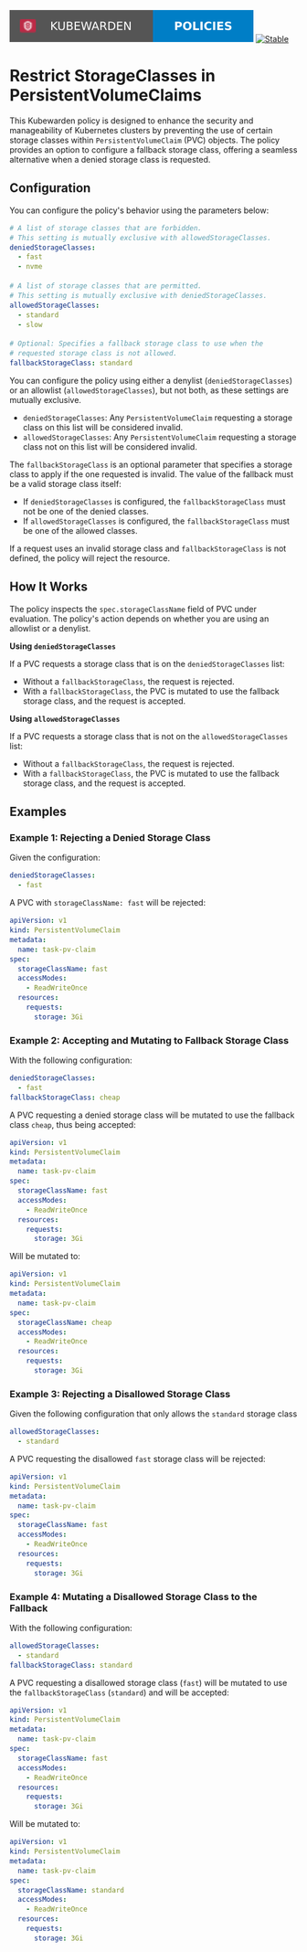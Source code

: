 [![Kubewarden Policy Repository](https://github.com/kubewarden/community/blob/main/badges/kubewarden-policies.svg)](https://github.com/kubewarden/community/blob/main/REPOSITORIES.md#policy-scope)
[![Stable](https://img.shields.io/badge/status-stable-brightgreen?style=for-the-badge)](https://github.com/kubewarden/community/blob/main/REPOSITORIES.md#stable)

# Restrict StorageClasses in PersistentVolumeClaims

This Kubewarden policy is designed to enhance the security and manageability of
Kubernetes clusters by preventing the use of certain storage classes within
`PersistentVolumeClaim` (PVC) objects. The policy provides an option to
configure a fallback storage class, offering a seamless alternative when a
denied storage class is requested.

## Configuration

You can configure the policy's behavior using the parameters below:

```yaml
# A list of storage classes that are forbidden.
# This setting is mutually exclusive with allowedStorageClasses.
deniedStorageClasses:
  - fast
  - nvme

# A list of storage classes that are permitted.
# This setting is mutually exclusive with deniedStorageClasses.
allowedStorageClasses:
  - standard
  - slow

# Optional: Specifies a fallback storage class to use when the
# requested storage class is not allowed.
fallbackStorageClass: standard
```

You can configure the policy using either a denylist (`deniedStorageClasses`)
or an allowlist (`allowedStorageClasses`), but not both, as these settings are
mutually exclusive.

- `deniedStorageClasses`: Any `PersistentVolumeClaim` requesting a storage
  class on this list will be considered invalid.
- `allowedStorageClasses`: Any `PersistentVolumeClaim` requesting a storage
  class not on this list will be considered invalid.

The `fallbackStorageClass` is an optional parameter that specifies a storage
class to apply if the one requested is invalid. The value of the fallback must
be a valid storage class itself:

- If `deniedStorageClasses` is configured, the `fallbackStorageClass` must not be
  one of the denied classes.
- If `allowedStorageClasses` is configured, the `fallbackStorageClass` must be one
  of the allowed classes.

If a request uses an invalid storage class and `fallbackStorageClass` is not
defined, the policy will reject the resource.

## How It Works

The policy inspects the `spec.storageClassName` field of PVC under evaluation.
The policy's action depends on whether you are using an allowlist or a
denylist.

**Using `deniedStorageClasses`**

If a PVC requests a storage class that is on the `deniedStorageClasses` list:

- Without a `fallbackStorageClass`, the request is rejected.
- With a `fallbackStorageClass`, the PVC is mutated to use the fallback storage
  class, and the request is accepted.

**Using `allowedStorageClasses`**

If a PVC requests a storage class that is not on the `allowedStorageClasses`
list:

- Without a `fallbackStorageClass`, the request is rejected.
- With a `fallbackStorageClass`, the PVC is mutated to use the fallback storage
  class, and the request is accepted.

## Examples

### Example 1: Rejecting a Denied Storage Class

Given the configuration:

```yaml
deniedStorageClasses:
  - fast
```

A PVC with `storageClassName: fast` will be rejected:

```yaml
apiVersion: v1
kind: PersistentVolumeClaim
metadata:
  name: task-pv-claim
spec:
  storageClassName: fast
  accessModes:
    - ReadWriteOnce
  resources:
    requests:
      storage: 3Gi
```

### Example 2: Accepting and Mutating to Fallback Storage Class

With the following configuration:

```yaml
deniedStorageClasses:
  - fast
fallbackStorageClass: cheap
```

A PVC requesting a denied storage class will be mutated to use the fallback class `cheap`, thus being accepted:

```yaml
apiVersion: v1
kind: PersistentVolumeClaim
metadata:
  name: task-pv-claim
spec:
  storageClassName: fast
  accessModes:
    - ReadWriteOnce
  resources:
    requests:
      storage: 3Gi
```

Will be mutated to:

```yaml
apiVersion: v1
kind: PersistentVolumeClaim
metadata:
  name: task-pv-claim
spec:
  storageClassName: cheap
  accessModes:
    - ReadWriteOnce
  resources:
    requests:
      storage: 3Gi
```

### Example 3: Rejecting a Disallowed Storage Class

Given the following configuration that only allows the `standard` storage class

```yaml
allowedStorageClasses:
  - standard
```

A PVC requesting the disallowed `fast` storage class will be rejected:

```yaml
apiVersion: v1
kind: PersistentVolumeClaim
metadata:
  name: task-pv-claim
spec:
  storageClassName: fast
  accessModes:
    - ReadWriteOnce
  resources:
    requests:
      storage: 3Gi
```

### Example 4: Mutating a Disallowed Storage Class to the Fallback

With the following configuration:

```yaml
allowedStorageClasses:
  - standard
fallbackStorageClass: standard
```

A PVC requesting a disallowed storage class (`fast`) will be mutated to use the `fallbackStorageClass` (`standard`) and will be accepted:

```yaml
apiVersion: v1
kind: PersistentVolumeClaim
metadata:
  name: task-pv-claim
spec:
  storageClassName: fast
  accessModes:
    - ReadWriteOnce
  resources:
    requests:
      storage: 3Gi
```

Will be mutated to:

```yaml
apiVersion: v1
kind: PersistentVolumeClaim
metadata:
  name: task-pv-claim
spec:
  storageClassName: standard
  accessModes:
    - ReadWriteOnce
  resources:
    requests:
      storage: 3Gi
```
